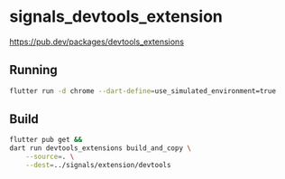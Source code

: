 # signals_devtools_extension

https://pub.dev/packages/devtools_extensions

## Running

```bash
flutter run -d chrome --dart-define=use_simulated_environment=true
```

## Build

```bash
flutter pub get &&
dart run devtools_extensions build_and_copy \
    --source=. \
    --dest=../signals/extension/devtools 
```